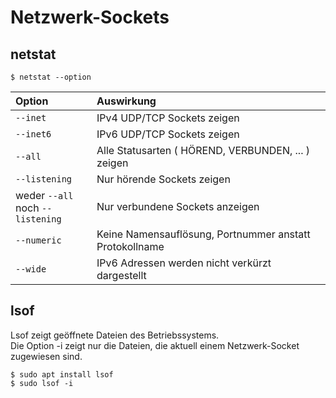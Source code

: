 # Netzwerk-Sockets

## netstat
```
$ netstat --option
```
| Option | Auswirkung |
|:-- |:-- |
| `--inet` | IPv4 UDP/TCP Sockets zeigen |
| `--inet6` | IPv6 UDP/TCP Sockets zeigen |
| `--all` | Alle Statusarten ( HÖREND, VERBUNDEN, ... ) zeigen |
| `--listening` | Nur hörende Sockets zeigen |
| weder `--all` <br /> noch `--listening` | Nur verbundene Sockets anzeigen |
| `--numeric` | Keine Namensauflösung, Portnummer anstatt Protokollname |
| `--wide` | IPv6 Adressen werden nicht verkürzt dargestellt |

## lsof
Lsof zeigt geöffnete Dateien des Betriebssystems.  
Die Option -i zeigt nur die Dateien, die aktuell einem Netzwerk-Socket zugewiesen sind.
```
$ sudo apt install lsof
$ sudo lsof -i
```
